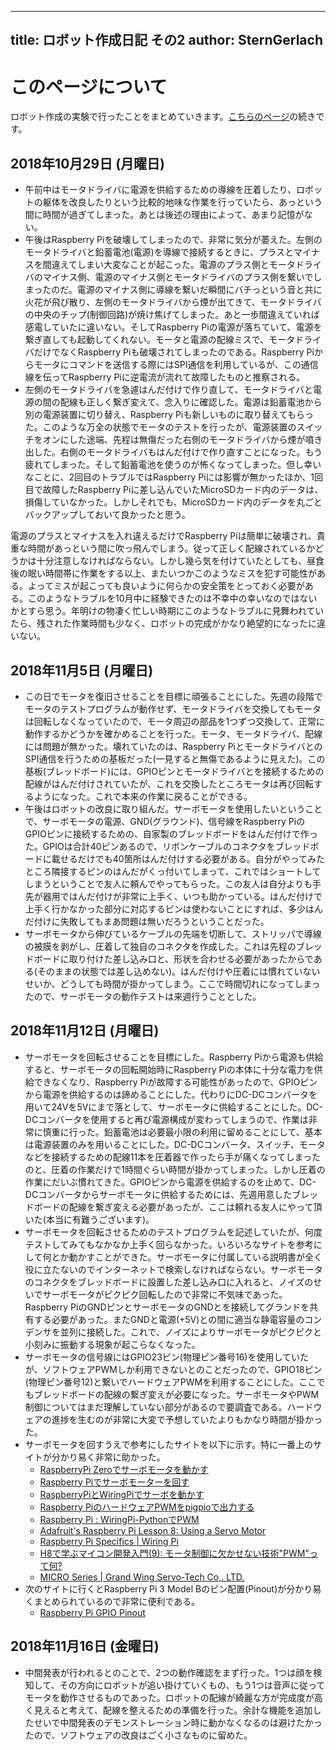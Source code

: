 
---
title:  ロボット作成日記 その2
author: SternGerlach
---

<!--
 pandoc -s --filter pandoc-crossref -M "crossrefYaml=./crossref_config.yaml" -f markdown -t html5 --mathjax --css style.css diary-robot2.md > diary-robot2.html
-->

# このページについて

ロボット作成の実験で行ったことをまとめていきます。[こちらのページ](diary-robot.html)の続きです。

## 2018年10月29日 (月曜日)

- 午前中はモータドライバに電源を供給するための導線を圧着したり、ロボットの躯体を改良したりという比較的地味な作業を行っていたら、あっという間に時間が過ぎてしまった。あとは後述の理由によって、あまり記憶がない。
- 午後はRaspberry Piを破壊してしまったので、非常に気分が萎えた。左側のモータドライバと鉛蓄電池(電源)を導線で接続するときに、プラスとマイナスを間違えてしまい大変なことが起こった。電源のプラス側とモータドライバのマイナス側、電源のマイナス側とモータドライバのプラス側を繋いでしまったのだ。電源のマイナス側に導線を繋いだ瞬間にバチっという音と共に火花が飛び散り、左側のモータドライバから煙が出てきて、モータドライバの中央のチップ(制御回路)が焼け焦げてしまった。あと一歩間違えていれば感電していたに違いない。そしてRaspberry Piの電源が落ちていて、電源を繋ぎ直しても起動してくれない。モータと電源の配線ミスで、モータドライバだけでなくRaspberry Piも破壊されてしまったのである。Raspberry Piからモータにコマンドを送信する際にはSPI通信を利用しているが、この通信線を伝ってRaspberry Piに逆電流が流れて故障したものと推察される。
- 左側のモータドライバを急遽はんだ付けで作り直して、モータドライバと電源の間の配線も正しく繋ぎ変えて、念入りに確認した。電源は鉛蓄電池から別の電源装置に切り替え、Raspberry Piも新しいものに取り替えてもらった。このような万全の状態でモータのテストを行ったが、電源装置のスイッチをオンにした途端、先程は無傷だった右側のモータドライバから煙が噴き出した。右側のモータドライバもはんだ付けで作り直すことになった。もう疲れてしまった。そして鉛蓄電池を使うのが怖くなってしまった。但し幸いなことに、2回目のトラブルではRaspberry Piには影響が無かったほか、1回目で故障したRaspberry Piに差し込んでいたMicroSDカード内のデータは、損傷していなかった。しかしそれでも、MicroSDカード内のデータを丸ごとバックアップしておいて良かったと思う。

電源のプラスとマイナスを入れ違えるだけでRaspberry Piは簡単に破壊され、貴重な時間があっという間に吹っ飛んでしまう。従って正しく配線されているかどうかは十分注意しなければならない。しかし幾ら気を付けていたとしても、昼食後の眠い時間帯に作業をする以上、またいつかこのようなミスを犯す可能性がある。よってミスが起こっても良いように何らかの安全策をとっておく必要がある。このようなトラブルを10月中に経験できたのは不幸中の幸いなのではないかとすら思う。年明けの物凄く忙しい時期にこのようなトラブルに見舞われていたら、残された作業時間も少なく、ロボットの完成がかなり絶望的になったに違いない。

## 2018年11月5日 (月曜日)

- この日でモータを復旧させることを目標に頑張ることにした。先週の段階でモータのテストプログラムが動作せず、モータドライバを交換してもモータは回転しなくなっていたので、モータ周辺の部品を1つずつ交換して、正常に動作するかどうかを確かめることを行った。モータ、モータドライバ、配線には問題が無かった。壊れていたのは、Raspberry PiとモータドライバとのSPI通信を行うための基板だった(一見すると無傷であるように見えた)。この基板(ブレッドボード)には、GPIOピンとモータドライバとを接続するための配線がはんだ付けされていたが、これを交換したところモータは再び回転するようになった。これで本来の作業に戻ることができる。
- 午後はロボットの改良に取り組んだ。サーボモータを使用したいということで、サーボモータの電源、GND(グラウンド)、信号線をRaspberry PiのGPIOピンに接続するための、自家製のブレッドボードをはんだ付けで作った。GPIOは合計40ピンあるので、リボンケーブルのコネクタをブレッドボードに載せるだけでも40箇所はんだ付けする必要がある。自分がやってみたところ隣接するピンのはんだがくっ付いてしまって、これではショートしてしまうということで友人に頼んでやってもらった。この友人は自分よりも手先が器用ではんだ付けが非常に上手く、いつも助かっている。はんだ付けで上手く行かなかった部分に対応するピンは使わないことにすれば、多少はんだ付けに失敗してもまあ問題は無いだろうということだった。
- サーボモータから伸びているケーブルの先端を切断して、ストリッパで導線の被膜を剥がし、圧着して独自のコネクタを作成した。これは先程のブレッドボードに取り付けた差し込み口と、形状を合わせる必要があったからである(そのままの状態では差し込めない)。はんだ付けや圧着には慣れていないせいか、どうしても時間が掛かってしまう。ここで時間切れになってしまったので、サーボモータの動作テストは来週行うこととした。

## 2018年11月12日 (月曜日)

- サーボモータを回転させることを目標にした。Raspberry Piから電源も供給すると、サーボモータの回転開始時にRaspberry Piの本体に十分な電力を供給できなくなり、Raspberry Piが故障する可能性があったので、GPIOピンから電源を供給するのは諦めることにした。代わりにDC-DCコンバータを用いて24Vを5Vにまで落として、サーボモータに供給することにした。DC-DCコンバータを使用すると再び電源構成が変わってしまうので、作業は非常に慎重に行った。鉛蓄電池は必要最小限の利用に留めることにして、基本は電源装置のみを用いることにした。DC-DCコンバータ、スイッチ、モータなどを接続するための配線11本を圧着器で作ったら手が痛くなってしまったのと、圧着の作業だけで1時間ぐらい時間が掛かってしまった。しかし圧着の作業にだいぶ慣れてきた。GPIOピンから電源を供給するのを止めて、DC-DCコンバータからサーボモータに供給するためには、先週用意したブレッドボードの配線を繋ぎ変える必要があったが、ここは頼れる友人にやって頂いた(本当に有難うございます)。
- サーボモータを回転させるためのテストプログラムを記述していたが、何度テストしてみてもなかなか上手く回らなかった。いろいろなサイトを参考にして何とか動かすことができた。サーボモータに付属している説明書が全く役に立たないのでインターネットで検索しなければならない。サーボモータのコネクタをブレッドボードに設置した差し込み口に入れると、ノイズのせいでサーボモータがピクピク回転したので非常に不気味であった。Raspberry PiのGNDピンとサーボモータのGNDとを接続してグランドを共有する必要があった。またGNDと電源(+5V)との間に適当な静電容量のコンデンサを並列に接続した。これで、ノイズによりサーボモータがピクピクと小刻みに振動する現象が起こらなくなった。
- サーボモータの信号線にはGPIO23ピン(物理ピン番号16)を使用していたが、ソフトウェアPWMしか利用できないとのことだったので、GPIO18ピン(物理ピン番号12)と繋いでハードウェアPWMを利用することにした。ここでもブレッドボードの配線の繋ぎ変えが必要になった。サーボモータやPWM制御についてはまだ理解していない部分があるので要調査である。ハードウェアの進捗を生むのが非常に大変で予想していたよりもかなり時間が掛かった。
- サーボモータを回すうえで参考にしたサイトを以下に示す。特に一番上のサイトが分かり易く非常に助かった。
    - [RaspberryPi Zeroでサーボモータを動かす](http://hara.jpn.com/_default/ja/Topics/RaspPi_Motor.html)
    - [Raspberry Piでサーボモーターを回す](https://qiita.com/undo0530/items/51cc446eefec6c91c26d)
    - [RaspberryPiとWiringPiでサーボを動かす](https://qiita.com/locatw/items/f15fd9df40153bbb4d27)
    - [Raspberry PiのハードウェアPWMをpigpioで出力する](https://qiita.com/s417-lama/items/0ef64a7af3fcf6a56cc5)
    - [Raspberry Pi : WiringPi-PythonでPWM](https://www.usagi1975.com/03aug172203/)
    - [Adafruit's Raspberry Pi Lesson 8: Using a Servo Motor](https://learn.adafruit.com/adafruits-raspberry-pi-lesson-8-using-a-servo-motor/software)
    - [Raspberry Pi Specifics | Wiring Pi](http://wiringpi.com/reference/raspberry-pi-specifics/)
    - [H8で学ぶマイコン開発入門(9): モータ制御に欠かせない技術"PWM"って何?](http://monoist.atmarkit.co.jp/mn/articles/0706/06/news132.html)
    - [MICRO Series | Grand Wing Servo-Tech Co,. LTD.](https://gwsus.com/english/product/servo/micro.htm)
- 次のサイトに行くとRaspberry Pi 3 Model Bのピン配置(Pinout)が分かり易くまとめられているので非常に便利である。
    - [Raspberry Pi GPIO Pinout](https://pinout.xyz/)

## 2018年11月16日 (金曜日)

- 中間発表が行われるとのことで、2つの動作確認をまず行った。1つは顔を検知して、その方向にロボットが追い掛けていくもの、もう1つは音声に従ってモータを動作させるものであった。ロボットの配線が綺麗な方が完成度が高く見えると考えて、配線を整えるための準備を行った。余計な機能を追加したせいで中間発表のデモンストレーション時に動かなくなるのは避けたかったので、ソフトウェアの改良はごく小さなものに留めた。
